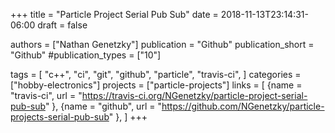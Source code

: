+++
title = "Particle Project Serial Pub Sub"
date = 2018-11-13T23:14:31-06:00
draft = false

authors = ["Nathan Genetzky"]
publication = "Github"
publication_short = "Github"
#publication_types = ["10"]

tags = [
    "c++",
    "ci",
    "git",
    "github",
    "particle",
    "travis-ci",
]
categories = ["hobby-electronics"]
projects = ["particle-projects"]
links = [
    {name = "travis-ci", url = "https://travis-ci.org/NGenetzky/particle-project-serial-pub-sub" },
    {name = "github", url = "https://github.com/NGenetzky/particle-projects-serial-pub-sub" },
]
+++
